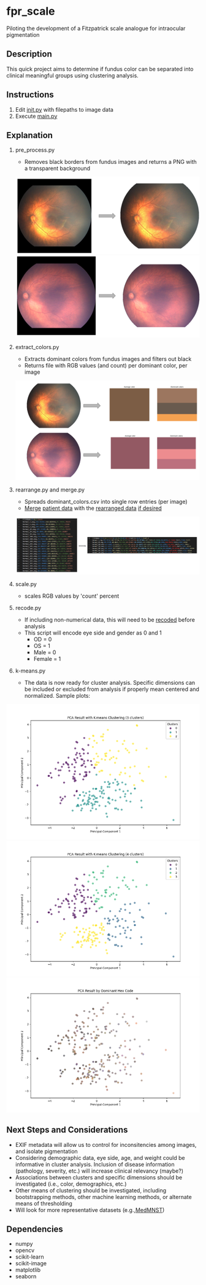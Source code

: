 # fpr_scale
 Piloting the development of a Fitzpatrick scale analogue for intraocular pigmentation

## Description
This quick project aims to determine if fundus color can be separated into clinical meaningful groups using clustering analysis.

## Instructions
 1) Edit [init.py](init.py) with filepaths to image data
 2) Execute [main.py](main.py)

## Explanation
 1) pre_process.py
    - Removes black borders from fundus images and returns a PNG with a transparent background

    ![example 1](bin/img_1.png)
    ![example 2](bin/img_2.png)

 2) extract_colors.py
    - Extracts dominant colors from fundus images and filters out black
    - Returns file with RGB values (and count) per dominant color, per image

    ![example 3](bin/fig_3.png)

 3) rearrange.py and merge.py
    - Spreads dominant_colors.csv into single row entries (per image)
    - [Merge](merge.py) [patient data](results/merged_zip_information.csv) with the [rearranged data](results/post_processed/Normal/rearranged_rgb_values.csv) [if desired](results/post_processed/Normal/merged_data.csv)

    ![example 4](bin/fig_5.png)

 4) scale.py
    - scales RGB values by 'count' percent

 5) recode.py
    - If including non-numerical data, this will need to be [recoded](results/post_processed/Normal/cleaned_data.csv) before analysis
    - This script will encode eye side and gender as 0 and 1
      - OD = 0
      - OS = 1
      - Male = 0
      - Female = 1
 
 6) k-means.py
    - The data is now ready for cluster analysis. Specific dimensions can be included or excluded from analysis if properly mean centered and normalized. Sample plots:

 ![example 5](bin/Figure_2.png)
 ![example 6](bin/Figure_1.png)
 ![example 7](bin/Figure_3.png)


## Next Steps and Considerations
- EXIF metadata will allow us to control for inconsitencies among images, and isolate pigmentation
- Considering demographic data, eye side, age, and weight could be informative in cluster analysis. Inclusion of disease information (pathology, severity, etc.) will increase clinical relevancy (maybe?)
- Associations between clusters and specific dimensions should be investigated (i.e., color, demographics, etc.)
- Other means of clustering should be investigated, including bootstrapping methods, other machine learning methods, or alternate means of thresholding
- Will look for more representative datasets (e.g.,[MedMNST](https://zenodo.org/records/10519652))

## Dependencies
 - numpy
 - opencv
 - scikit-learn
 - scikit-image
 - matplotlib
 - seaborn
